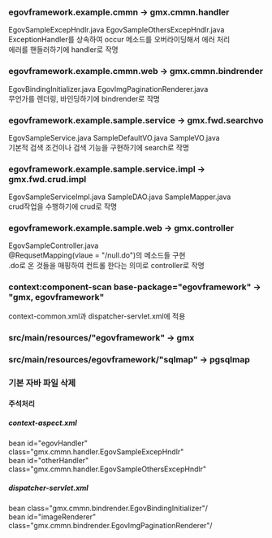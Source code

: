 <h3>egovframework.example.cmmn -> gmx.cmmn.handler</h3>
EgovSampleExcepHndlr.java EgovSampleOthersExcepHndlr.java<br>
ExceptionHandler를 상속하여 occur 메소드를 오버라이딩해서 에러 처리<br>
에러를 핸들러하기에 handler로 작명

<h3>egovframework.example.cmmn.web -> gmx.cmmn.bindrender</h3>
EgovBindingInitializer.java EgovImgPaginationRenderer.java<br>
무언가를 렌더링, 바인딩하기에 bindrender로 작명

<h3>egovframework.example.sample.service -> gmx.fwd.searchvo</h3>
EgovSampleService.java SampleDefaultVO.java SampleVO.java<br>
기본적 검색 조건이나 검색 기능을 구현하기에 search로 작명

<h3>egovframework.example.sample.service.impl -> gmx.fwd.crud.impl</h3>
EgovSampleServiceImpl.java SampleDAO.java SampleMapper.java<br>
crud작업을 수행하기에 crud로 작명

<h3>egovframework.example.sample.web -> gmx.controller</h3>
EgovSampleController.java<br>
@RequsetMapping(vlaue = "/null.do")의 메소드들 구현<br>
.do로 온 것들을 매핑하여 컨트롤 한다는 의미로 controller로 작명

<h3>context:component-scan base-package="egovframework" -> "gmx, egovframework"</h3>
context-common.xml과 dispatcher-servlet.xml에 적용

<h3>src/main/resources/"egovframework" -> gmx</h3>

<h3>src/main/resources/egovframework/"sqlmap" -> pgsqlmap</h3>

<h3>기본 자바 파일 삭제</h3>
<h4>주석처리</h4>
<h5>context-aspect.xml</h5>
bean id="egovHandler" class="gmx.cmmn.handler.EgovSampleExcepHndlr"<br>
bean id="otherHandler" class="gmx.cmmn.handler.EgovSampleOthersExcepHndlr"<br>

<h5>dispatcher-servlet.xml</h5>
bean class="gmx.cmmn.bindrender.EgovBindingInitializer"/<br>
bean id="imageRenderer" class="gmx.cmmn.bindrender.EgovImgPaginationRenderer"/<br>



